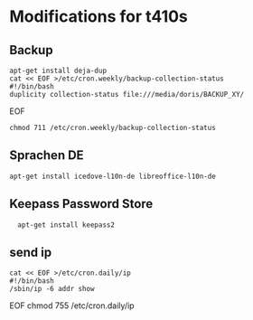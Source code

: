 # Modifications for t410s

## Backup

	apt-get install deja-dup
	cat << EOF >/etc/cron.weekly/backup-collection-status
	#!/bin/bash
	duplicity collection-status file:///media/doris/BACKUP_XY/
EOF

	chmod 711 /etc/cron.weekly/backup-collection-status

## Sprachen DE

    apt-get install icedove-l10n-de libreoffice-l10n-de

## Keepass Password Store

      apt-get install keepass2

## send ip

	cat << EOF >/etc/cron.daily/ip
	#!/bin/bash
	/sbin/ip -6 addr show
EOF
	chmod 755 /etc/cron.daily/ip
